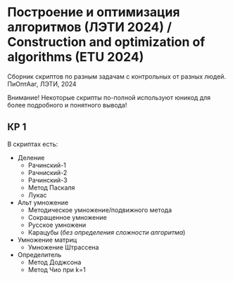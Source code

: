 # Построение и оптимизация алгоритмов (ЛЭТИ 2024) / Construction and optimization of algorithms (ETU 2024)
Сборник скриптов по разным задачам с контрольных от разных людей. ПиОптАаг, ЛЭТИ, 2024

Внимание! Некоторые скрипты по-полной используют юникод для более подробного и понятного вывода!

## КР 1

В скриптах есть:
- Деление
  - Рачинский-1
  - Рачниский-2
  - Рачинский-3
  - Метод Паскаля
  - Лукас
- Альт умножение
  - Методическое умножение/подвижного метода
  - Сокращенное умножение
  - Русское умножени
  - Карацубы (_без определения сложности алгоритма_)
- Умножение матриц
  - Умножение Штрассена
- Определитель
  - Метод Доджсона
  - Метод Чио при k=1
